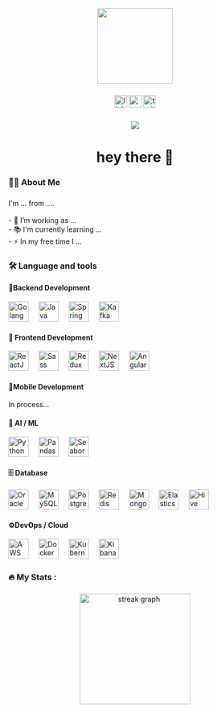 <div align="center">
  <img height="150" src="https://media.giphy.com/media/M9gbBd9nbDrOTu1Mqx/giphy.gif"  />
</div>

###

<div align="center">
  <img src="https://img.shields.io/static/v1?message=LinkedIn&logo=linkedin&label=&color=0077B5&logoColor=white&labelColor=&style=for-the-badge" height="25" alt="linkedin logo"  />
  <img src="https://img.shields.io/static/v1?message=Youtube&logo=youtube&label=&color=FF0000&logoColor=white&labelColor=&style=for-the-badge" height="25" alt="youtube logo"  />
  <img src="https://img.shields.io/static/v1?message=Twitter&logo=twitter&label=&color=1DA1F2&logoColor=white&labelColor=&style=for-the-badge" height="25" alt="twitter logo"  />
</div>

###

<div align="center">
  <img src="https://visitor-badge.laobi.icu/badge?page_id=maurodesouza.maurodesouza&"  />
</div>

###

<h1 align="center">hey there 👋</h1>

###

<h3 align="left">👩‍💻  About Me</h3>

###

<p align="left">I'm ... from ....<br><br>- 🔭 I’m working as ...<br>- 📚 I'm currently learning ...<br>- ⚡ In my free time I ...</p>

###

<h3 align="left">🛠 Language and tools</h3>

<h4>🚀Backend Development</h4>
<div align="left"> <img src="https://cdn.jsdelivr.net/gh/devicons/devicon/icons/go/go-original-wordmark.svg" height="40" alt="Golang" /> <img width="12" /> <img src="https://cdn.jsdelivr.net/gh/devicons/devicon/icons/java/java-original-wordmark.svg" height="40" alt="Java" /> <img width="12" /> <img src="https://cdn.jsdelivr.net/gh/devicons/devicon/icons/spring/spring-original-wordmark.svg" height="40" alt="Spring Boot" /> <img width="12" /> <img src="https://cdn.jsdelivr.net/gh/devicons/devicon/icons/apachekafka/apachekafka-original-wordmark.svg" height="40" alt="Kafka" /> </div>
<h4>🎨 Frontend Development</h4>
<div align="left"> <img src="https://cdn.jsdelivr.net/gh/devicons/devicon/icons/react/react-original-wordmark.svg" height="40" alt="ReactJS" /> <img width="12" /> <img src="https://cdn.jsdelivr.net/gh/devicons/devicon/icons/sass/sass-original.svg" height="40" alt="Sass" /> <img width="12" /> <img src="https://cdn.jsdelivr.net/gh/devicons/devicon/icons/redux/redux-original.svg" height="40" alt="Redux" /> <img width="12" /> <img src="https://cdn.jsdelivr.net/gh/devicons/devicon/icons/nextjs/nextjs-original-wordmark.svg" height="40" alt="NextJS" /> <img width="12" /> <img src="https://cdn.jsdelivr.net/gh/devicons/devicon/icons/angularjs/angularjs-original.svg" height="40" alt="Angular" /> </div>
<h4>📱Mobile Development</h4>
In process...

<h4>🤖 AI / ML</h4>
<div align="left"> <img src="https://cdn.jsdelivr.net/gh/devicons/devicon/icons/python/python-original-wordmark.svg" height="40" alt="Python" /> <img width="12" /> <img src="https://cdn.jsdelivr.net/gh/devicons/devicon/icons/pandas/pandas-original-wordmark.svg" height="40" alt="Pandas" /> <img width="12" /> <img src="https://seaborn.pydata.org/_static/logo-wide-lightbg.svg" height="40" alt="Seaborn" /> </div>
<h4>🗄️ Database</h4>
<div align="left"> <img src="https://cdn.jsdelivr.net/gh/devicons/devicon/icons/oracle/oracle-original.svg" height="40" alt="Oracle" /> <img width="12" /> <img src="https://cdn.jsdelivr.net/gh/devicons/devicon/icons/mysql/mysql-original-wordmark.svg" height="40" alt="MySQL" /> <img width="12" /> <img src="https://cdn.jsdelivr.net/gh/devicons/devicon/icons/postgresql/postgresql-original-wordmark.svg" height="40" alt="PostgreSQL" /> <img width="12" /> <img src="https://cdn.jsdelivr.net/gh/devicons/devicon/icons/redis/redis-original-wordmark.svg" height="40" alt="Redis" /> <img width="12" /> <img src="https://cdn.jsdelivr.net/gh/devicons/devicon/icons/mongodb/mongodb-original-wordmark.svg" height="40" alt="MongoDB" /> <img width="12" /> <img src="https://cdn.jsdelivr.net/gh/devicons/devicon/icons/elasticsearch/elasticsearch-original-wordmark.svg" height="40" alt="Elasticsearch" /> <img width="12" /> <img src="[URL_LOGO_HIVE.svg](https://upload.wikimedia.org/wikipedia/commons/b/bb/Apache_Hive_logo.svg)" height="40" alt="Hive" /> </div>
<h4>⚙️DevOps / Cloud</h4>
<div align="left"> <img src="https://cdn.jsdelivr.net/gh/devicons/devicon/icons/amazonwebservices/amazonwebservices-original-wordmark.svg" height="40" alt="AWS" /> <img width="12" /> <img src="https://cdn.jsdelivr.net/gh/devicons/devicon/icons/docker/docker-original-wordmark.svg" height="40" alt="Docker" /> <img width="12" /> <img src="https://cdn.jsdelivr.net/gh/devicons/devicon/icons/kubernetes/kubernetes-plain-wordmark.svg" height="40" alt="Kubernetes" /> <img width="12" /> <img src="[https://logz.io/wp-content/uploads/2022/11/kibana-logo.png](https://cdn.freebiesupply.com/logos/large/2x/elastic-kibana-logo-png-transparent.png)" height="40" alt="Kibana" /> </div>

<h3 align="left">🔥   My Stats :</h3>

###

<div align="center">
  <img src="https://streak-stats.demolab.com?user=ThanhThang5722&locale=en&mode=daily&theme=dark&hide_border=false&border_radius=5&order=3" height="220" alt="streak graph"  />
</div>

###
